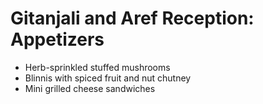 # Gitanjali and Aref Reception: Appetizers

* Herb-sprinkled stuffed mushrooms
* Blinnis with spiced fruit and nut chutney
* Mini grilled cheese sandwiches
